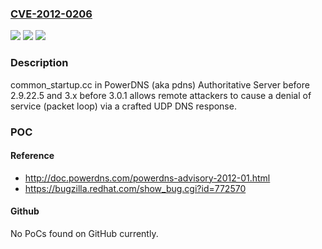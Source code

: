 ### [CVE-2012-0206](https://cve.mitre.org/cgi-bin/cvename.cgi?name=CVE-2012-0206)
![](https://img.shields.io/static/v1?label=Product&message=n%2Fa&color=blue)
![](https://img.shields.io/static/v1?label=Version&message=n%2Fa&color=blue)
![](https://img.shields.io/static/v1?label=Vulnerability&message=n%2Fa&color=brighgreen)

### Description

common_startup.cc in PowerDNS (aka pdns) Authoritative Server before 2.9.22.5 and 3.x before 3.0.1 allows remote attackers to cause a denial of service (packet loop) via a crafted UDP DNS response.

### POC

#### Reference
- http://doc.powerdns.com/powerdns-advisory-2012-01.html
- https://bugzilla.redhat.com/show_bug.cgi?id=772570

#### Github
No PoCs found on GitHub currently.

